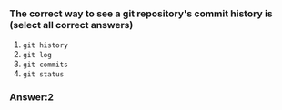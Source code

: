 ### The correct way to see a git repository's commit history is (select all correct answers)

1. `git history`
2. `git log`
3. `git commits`
4. `git status`


### Answer:2

